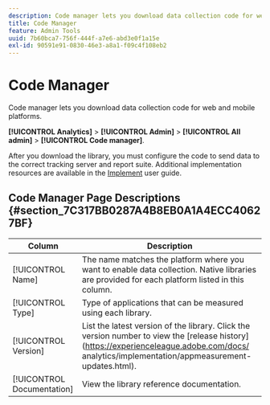 ```yaml
---
description: Code manager lets you download data collection code for web and mobile platforms.
title: Code Manager
feature: Admin Tools
uuid: 7b60bca7-756f-444f-a7e6-abd3e0f1a15e
exl-id: 90591e91-0830-46e3-a8a1-f09c4f108eb2
---
```

# Code Manager

Code manager lets you download data collection code for web and mobile platforms.

 **[!UICONTROL Analytics]** > **[!UICONTROL Admin]** > **[!UICONTROL All admin]** > **[!UICONTROL Code manager]**.

After you download the library, you must configure the code to send data to the correct tracking server and report suite. Additional implementation resources are available in the [Implement](/help/implement/home.md) user guide.

## Code Manager Page Descriptions {#section_7C317BB0287A4B8EB0A1A4ECC40627BF}

| Column | Description |
|--- |--- |
| [!UICONTROL Name] | The name matches the platform where you want to enable data collection. Native libraries are provided for each platform listed in this column. |
| [!UICONTROL Type]|Type of applications that can be measured using each library. |
| [!UICONTROL Version]|List the latest version of the library. Click the version number to view the [release history](https://experienceleague.adobe.com/docs/ analytics/implementation/appmeasurement-updates.html). |
| [!UICONTROL Documentation] | View the library reference documentation. |
